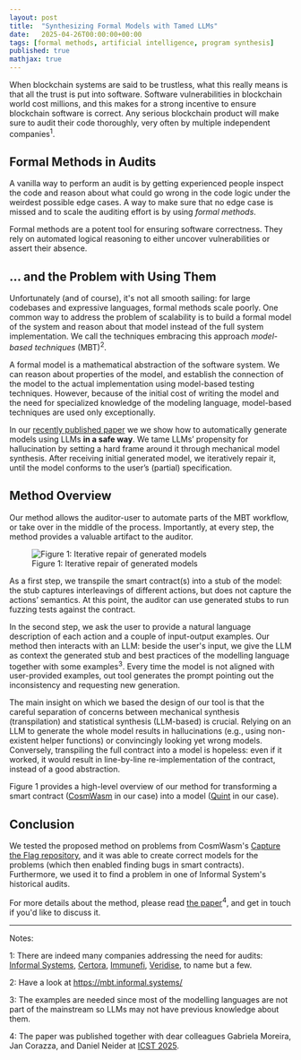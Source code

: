 ```yaml
---
layout: post
title:  "Synthesizing Formal Models with Tamed LLMs"
date:   2025-04-26T00:00:00+00:00
tags: [formal methods, artificial intelligence, program synthesis]
published: true
mathjax: true
---
```


When blockchain systems are said to be trustless, what this really means is that all the trust is put into software. 
Software vulnerabilities in blockchain world cost millions, and this makes for a strong incentive to ensure blockchain software is correct.
Any serious blockchain product will make sure to audit their code thoroughly, very often by multiple independent companies<sup>1</sup>.

## Formal Methods in Audits
A vanilla way to perform an audit is by getting experienced people inspect the code and reason about what could go wrong in the code logic under the weirdest possible edge cases.
A way to make sure that no edge case is missed and to scale the auditing effort is by using _formal methods_. 

Formal methods are a potent tool for ensuring software correctness.
They rely on automated logical reasoning to either uncover vulnerabilities or assert their absence. 

## ... and the Problem with Using Them
Unfortunately (and of course), it's not all smooth sailing: for large codebases and expressive languages, formal methods scale poorly. 
One common way to address the problem of scalability is to build a formal model of the system and reason about that model instead of the full system implementation. We call the techniques embracing this approach _model-based techniques_ (MBT)<sup>2</sup>.

A formal model is a mathematical abstraction of the software system.
We can reason about properties of the model, and establish the connection of the model to the actual implementation using model-based testing techniques. 
However, because of the initial cost of writing the model and the need for specialized knowledge of the modeling language, model-based techniques are used only exceptionally.

In our [recently published paper](https://arxiv.org/abs/2501.12972) we we show how to automatically generate models using LLMs **in a safe way**. We tame LLMs’ propensity for hallucination by setting a hard frame around it through mechanical model synthesis. 
After receiving initial generated model, we iteratively repair it, until the model conforms to the user’s (partial) specification.

## Method Overview
Our method allows the auditor-user to automate parts of the MBT workflow, or take over in the middle of the process. Importantly, at every step, the method provides a valuable artifact to the auditor. 

<figure style="width:100%">
  <img
  class="centered"
  src="{{ site.url }}/assets/posts/tamedLLMs/algoSchemeWhiteBackground.png"
  alt="Figure 1: Iterative repair of generated models">
  <figcaption>Figure 1: Iterative repair of generated models</figcaption>
</figure>

As a first step, we transpile the smart contract(s) into a stub of the model: the stub captures interleavings of different actions, but does not capture the actions’ semantics. At this point, the auditor can use generated stubs to run fuzzing tests against the contract. 

In the second step, we ask the user to provide a natural language description of each action and a couple of input-output examples.  Our method then interacts with an LLM: beside the user's input, we give the LLM as context the generated stub and best practices of the modelling language together with some examples<sup>3</sup>. 
Every time the model is not aligned with user-provided examples, out tool generates the prompt pointing out the inconsistency and requesting new generation. 

The main insight on which we based the design of our tool is that the careful separation of concerns between mechanical synthesis (transpilation) and statistical synthesis (LLM-based) is crucial. Relying on an LLM to generate the whole model results in hallucinations (e.g., using non-existent helper functions) or convincingly looking yet wrong models. Conversely, transpiling the full contract into a model is hopeless: even if it worked, it would result in line-by-line re-implementation of the contract, instead of a good abstraction. 

Figure 1 provides a high-level overview of our method for transforming a smart contract ([CosmWasm](https://cosmwasm.com/) in our case) into a model ([Quint](https://quint-lang.org/) in our case).


## Conclusion
We tested the proposed method on problems from CosmWasm's [Capture the Flag repository](https://github.com/oak-security/cosmwasm-ctf), and it was able to create correct models for the problems (which then enabled finding bugs in smart contracts).
Furthermore, we used it to find a problem in one of Informal System's historical audits.

For more details about the method, please read [the paper](https://arxiv.org/abs/2501.12972)<sup>4</sup>, and get in touch if you'd like to discuss it.

---
Notes:



1: There are indeed many companies addressing the need for audits: [Informal Systems](https://informal.systems/), [Certora](https://www.certora.com/), [Immunefi](https://immunefi.com/), [Veridise](https://veridise.com/), to name but a few.

2: Have a look at https://mbt.informal.systems/

3: The examples are needed since most of the modelling languages are not part of the mainstream so LLMs may not have previous knowledge about them.

4: The paper was published together with dear colleagues Gabriela Moreira, Jan Corazza, and Daniel Neider at [ICST 2025](https://conf.researchr.org/home/icst-2025).



